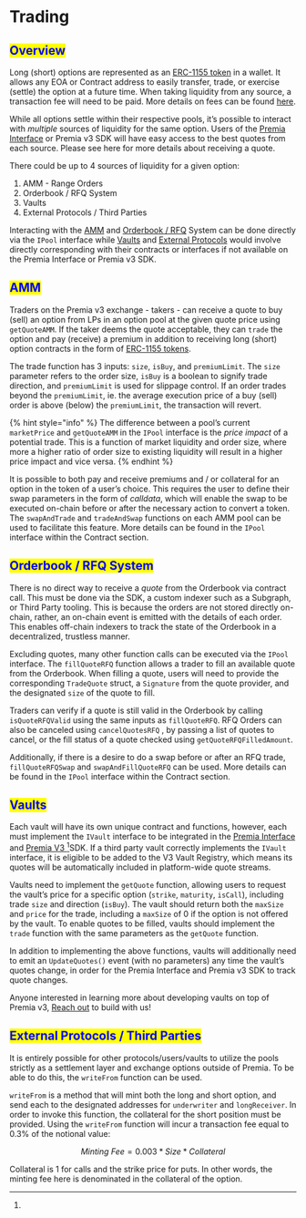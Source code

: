 # Trading

## <mark style="color:blue;">Overview</mark>

Long (short) options are represented as an [ERC-1155 token](https://eips.ethereum.org/EIPS/eip-1155) in a wallet. It allows any EOA or Contract address to easily transfer, trade, or exercise (settle) the option at a future time. When taking liquidity from any source, a transaction fee will need to be paid. More details on fees can be found [here](fees.md#trading-fees).

While all options settle within their respective pools, it’s possible to interact with _multiple_ sources of liquidity for the same option. Users of the [Premia Interface](../#the-premia-interface) or Premia v3 SDK will have easy access to the best quotes from each source. Please see here for more details about receiving a quote.

There could be up to 4 sources of liquidity for a given option:

1. AMM - Range Orders
2. Orderbook / RFQ System
3. Vaults
4. External Protocols / Third Parties

Interacting with the [AMM](trading.md#amm) and [Orderbook / RFQ](../the-premia-protocol/order-book-vs.-amm.md) System can be done directly via the `IPool` interface while [Vaults](vaults.md) and [External Protocols](trading.md#external-protocols-third-parties) would involve directly corresponding with their contracts or interfaces if not available on the Premia Interface or Premia v3 SDK.

## <mark style="color:blue;">AMM</mark>

Traders on the Premia v3 exchange - takers - can receive a quote to buy (sell) an option from LPs in an option pool at the given quote price using `getQuoteAMM`. If the taker deems the quote acceptable, they can `trade` the option and pay (receive) a premium in addition to receiving long (short) option contracts in the form of [ERC-1155 tokens](https://eips.ethereum.org/EIPS/eip-1155).

The trade function has 3 inputs: `size`, `isBuy`, and `premiumLimit`. The `size` parameter refers to the order size, `isBuy` is a boolean to signify trade direction, and `premiumLimit` is used for slippage control. If an order trades beyond the `premiumLimit`, ie. the average execution price of a buy (sell) order is above (below) the `premiumLimit`, the transaction will revert.

{% hint style="info" %}
The difference between a pool’s current `marketPrice` and `getQuoteAMM` in the `IPool` interface is the _price impact_ of a potential trade. This is a function of market liquidity and order size, where more a higher ratio of order size to existing liquidity will result in a higher price impact and vice versa.
{% endhint %}

It is possible to both pay and receive premiums and / or collateral for an option in the token of a user’s choice. This requires the user to define their swap parameters in the form of _calldata_, which will enable the swap to be executed on-chain before or after the necessary action to convert a token. The `swapAndTrade` and `tradeAndSwap` functions on each AMM pool can be used to facilitate this feature. More details can be found in the `IPool` interface within the Contract section.

## <mark style="color:blue;">Orderbook / RFQ System</mark>

There is no direct way to receive a _quote_ from the Orderbook via contract call. This must be done via the SDK, a custom indexer such as a Subgraph, or Third Party tooling. This is because the orders are not stored directly on-chain, rather, an on-chain event is emitted with the details of each order. This enables off-chain indexers to track the state of the Orderbook in a decentralized, trustless manner.

Excluding quotes, many other function calls can be executed via the `IPool` interface. The `fillQuoteRFQ` function allows a trader to fill an available quote from the Orderbook. When filling a quote, users will need to provide the corresponding `TradeQuote` struct, a `Signature` from the quote provider, and the designated `size` of the quote to fill.

Traders can verify if a quote is still valid in the Orderbook by calling `isQuoteRFQValid` using the same inputs as `fillQuoteRFQ`. RFQ Orders can also be canceled using `cancelQuotesRFQ` , by passing a list of quotes to cancel, or the fill status of a quote checked using `getQuoteRFQFilledAmount`.

Additionally, if there is a desire to do a swap before or after an RFQ trade, `fillQuoteRFQSwap` and `swapAndFillQuoteRFQ` can be used. More details can be found in the `IPool` interface within the Contract section.

## <mark style="color:blue;">Vaults</mark>

Each vault will have its own unique contract and functions, however, each must implement the `IVault` interface to be integrated in the [Premia Interface](../#the-premia-interface) and [Premia V3 ](#user-content-fn-1)[^1]SDK. If a third party vault correctly implements the `IVault` interface, it is eligible to be added to the V3 Vault Registry, which means its quotes will be automatically included in platform-wide quote streams.

Vaults need to implement the `getQuote` function, allowing users to request the vault’s price for a specific option (`strike`, `maturity`, `isCall`), including trade `size` and direction (`isBuy`). The vault should return both the `maxSize` and `price` for the trade, including a `maxSize` of 0 if the option is not offered by the vault. To enable quotes to be filled, vaults should implement the `trade` function with the same parameters as the `getQuote` function.

In addition to implementing the above functions, vaults will additionally need to emit an `UpdateQuotes()` event (with no parameters) any time the vault’s quotes change, in order for the Premia Interface and Premia v3 SDK to track quote changes.

Anyone interested in learning more about developing vaults on top of Premia v3, [Reach out](broken-reference) to build with us!

## <mark style="color:blue;">External Protocols / Third Parties</mark>

It is entirely possible for other protocols/users/vaults to utilize the pools strictly as a settlement layer and exchange options outside of Premia. To be able to do this, the `writeFrom` function can be used.

`writeFrom` is a method that will mint both the long and short option, and send each to the designated addresses for `underwriter` and `longReceiver`. In order to invoke this function, the collateral for the short position must be provided. Using the `writeFrom` function will incur a transaction fee equal to 0.3% of the notional value:

$$
Minting\:Fee = 0.003*Size*Collateral
$$

Collateral is 1 for calls and the strike price for puts. In other words, the minting fee here is denominated in the collateral of the option.

[^1]: 
